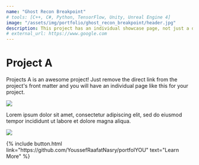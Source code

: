 ```yaml
---
name: "Ghost Recon Breakpoint"
# tools: [C++, C#, Python, TensorFlow, Unity, Unreal Engine 4]
image: "/assets/img/portfolio/ghost_recon_breakpoint/header.jpg"
description: This project has an individual showcase page, not just a direct link to the project site or repo. Now you have more space to describe your awesome project!
# external_url: https://www.google.com
---
```


# Project A

Projects A is an awesome project! Just remove the direct link from the project's front matter and you will have an individual page like this for your project.

![](https://techcrunch.com/wp-content/uploads/2018/05/screen-shot-2018-05-01-at-11-30-23-am.png?w=1390&crop=1)

Lorem ipsum dolor sit amet, consectetur adipiscing elit, sed do eiusmod tempor incididunt ut labore et dolore magna aliqua.

![](https://techcrunch.com/wp-content/uploads/2018/05/screenshot-materialio.png)

<p class="text-center">
{% include button.html link="https://github.com/YoussefRaafatNasry/portfolYOU" text="Learn More" %}
</p>